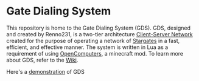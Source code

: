# Gate Dialing System
 This repository is home to the Gate Dialing System (GDS). GDS, designed and created by Renno231, is a two-tier architecture [Client-Server Network](https://www.heavy.ai/technical-glossary/client-server) created for the purpose of operating a network of [Stargates](https://en.wikipedia.org/wiki/Stargate_(device)#:~:text=A%20Stargate%20is%20an%20Einstein%E2%80%93Rosen%20bridge%20portal%20device%20within%20the%20Stargate%20fictional%20universe%20that%20allows%20practical%2C%20rapid%20travel%20between%20two%20distant%20locations.%5B1%5D) in a fast, efficient, and effective manner. The system is written in Lua as a requirement of using [OpenComputers](https://en.wikipedia.org/wiki/Stargate_(device)#:~:text=A%20Stargate%20is%20an%20Einstein%E2%80%93Rosen%20bridge%20portal%20device%20within%20the%20Stargate%20fictional%20universe%20that%20allows%20practical%2C%20rapid%20travel%20between%20two%20distant%20locations.%5B1%5D), a minecraft mod.
To learn more about GDS, refer to the [Wiki](https://github.com/Renno231/Gate-Dialing-System/wiki).

Here's a [demonstration](https://www.youtube.com/watch?v=ROAVJqH6SNM) of GDS
